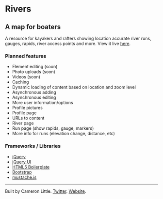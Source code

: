 Rivers
======

A map for boaters
-----------------

A resource for kayakers and rafters showing location accurate river runs, gauges, rapids, river access points and more. View it live [here](http://rivers.camlittle.com).

### Planned features

- Element editing (soon)
- Photo uploads (soon)
- Videos (soon)
- Caching
- Dynamic loading of content based on location and zoom level
- Asynchronous adding
- Asynchronous editing
- More user information/options
- Profile pictures
- Profile page
- URLs to content
- River page
- Run page (show rapids, gauge, markers)
- More info for runs (elevation change, distance, etc)

### Frameworks / Libraries

- [jQuery](http://jquery.com/)
- [jQuery UI](http://jqueryui.com/)
- [HTML5 Boilerplate](http://html5boilerplate.com)
- [Bootstrap](http://twitter.github.com/bootstrap/)
- [mustache.js](http://mustache.github.com/)

---

Built by Cameron Little. [Twitter](http://twitter.com/apexskier). [Website](http://camlittle.com).